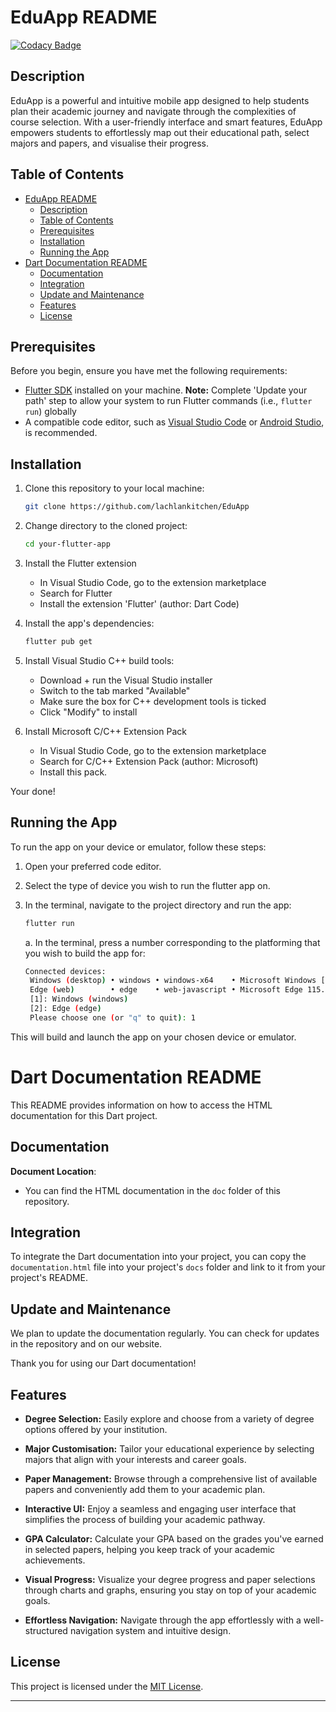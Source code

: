 # EduApp README

[![Codacy Badge](https://api.codacy.com/project/badge/Grade/f68e723f2456440b9476eeda6409c3f6)](https://app.codacy.com/gh/lachlankitchen/EduApp?utm_source=github.com&utm_medium=referral&utm_content=lachlankitchen/EduApp&utm_campaign=Badge_Grade)

## Description

EduApp is a powerful and intuitive mobile app designed to help students plan their academic journey and navigate through the complexities of course selection. With a user-friendly interface and smart features, EduApp empowers students to effortlessly map out their educational path, select majors and papers, and visualise their progress.


## Table of Contents

- [EduApp README](#eduapp-readme)
  - [Description](#description)
  - [Table of Contents](#table-of-contents)
  - [Prerequisites](#prerequisites)
  - [Installation](#installation)
  - [Running the App](#running-the-app)
- [Dart Documentation README](#dart-documentation-readme)
  - [Documentation](#documentation)
  - [Integration](#integration)
  - [Update and Maintenance](#update-and-maintenance)
  - [Features](#features)
  - [License](#license)

## Prerequisites

Before you begin, ensure you have met the following requirements:

- [Flutter SDK](https://flutter.dev/docs/get-started/install) installed on your machine. **Note:** Complete 'Update your path' step to allow your system to run Flutter commands (i.e., ```flutter run```) globally
- A compatible code editor, such as [Visual Studio Code](https://code.visualstudio.com/) or [Android Studio](https://developer.android.com/studio), is recommended.



## Installation

1. Clone this repository to your local machine:

   ```bash
   git clone https://github.com/lachlankitchen/EduApp
   ```

2. Change directory to the cloned project:

   ```bash
   cd your-flutter-app
   ```

3. Install the Flutter extension
   * In Visual Studio Code, go to the extension marketplace
   * Search for Flutter
   * Install the extension 'Flutter' (author:  Dart Code) 


4. Install the app's dependencies:

   ```bash
   flutter pub get
   ```
5. Install Visual Studio C++ build tools:
   * Download + run the Visual Studio installer
   * Switch to the tab marked "Available"
   * Make sure the box for C++ development tools is ticked
   * Click "Modify" to install

6. Install Microsoft C/C++ Extension Pack
   * In Visual Studio Code, go to the extension marketplace
   * Search for C/C++ Extension Pack (author:  Microsoft) 
   * Install this pack. 

Your done! 
## Running the App

To run the app on your device or emulator, follow these steps:

1. Open your preferred code editor.

2. Select the type of device you wish to run the flutter app on.

3. In the terminal, navigate to the project directory and run the app:

   ```bash
   flutter run
   ```
   a. In the terminal, press a number corresponding to the platforming that you wish to build the app for:
   ```bash
   Connected devices:
    Windows (desktop) • windows • windows-x64    • Microsoft Windows [Version 10.0.19045.3324]
    Edge (web)        • edge    • web-javascript • Microsoft Edge 115.0.1901.203
    [1]: Windows (windows)
    [2]: Edge (edge)
    Please choose one (or "q" to quit): 1
   ```

This will build and launch the app on your chosen device or emulator.

# Dart Documentation README

This README provides information on how to access the HTML documentation for this Dart project.

## Documentation

**Document Location**:
   - You can find the HTML documentation in the `doc` folder of this repository.

## Integration

To integrate the Dart documentation into your project, you can copy the `documentation.html` file into your project's `docs` folder and link to it from your project's README.

## Update and Maintenance

We plan to update the documentation regularly. You can check for updates in the repository and on our website.

Thank you for using our Dart documentation!


## Features

* **Degree Selection:** Easily explore and choose from a variety of degree options offered by your institution.

* **Major Customisation:** Tailor your educational experience by selecting majors that align with your interests and career goals.

* **Paper Management:** Browse through a comprehensive list of available papers and conveniently add them to your academic plan.

* **Interactive UI:** Enjoy a seamless and engaging user interface that simplifies the process of building your academic pathway.

* **GPA Calculator:** Calculate your GPA based on the grades you've earned in selected papers, helping you keep track of your academic achievements.

* **Visual Progress:** Visualize your degree progress and paper selections through charts and graphs, ensuring you stay on top of your academic goals.

* **Effortless Navigation:** Navigate through the app effortlessly with a well-structured navigation system and intuitive design.

## License

This project is licensed under the [MIT License](LICENSE).

---
